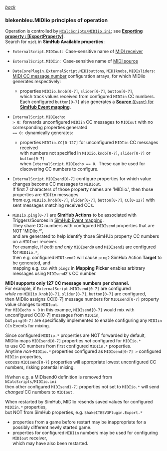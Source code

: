 [*back*](../../../)

### blekenbleu.MIDIio principles of operation

Operation is controlled by [`NCalcScripts/MIDIio.ini`](../NCalcScripts/MIDIio.ini); 
  see [**Exporting property : [ExportProperty]**](https://github.com/SHWotever/SimHub/wiki/NCalc-scripting#exporting-event-trigger--exportevent).  
Search for `midi` in **SimHub Available properties**:

- `ExternalScript.MIDIout`:&nbsp;
   Case-sensitive name of [MIDI receiver](https://freevstplugins.net/category/midi-vst/controllers/)

- `ExternalScript.MIDIin`:&nbsp;
  Case-sensitive name of [MIDI source](https://en.wikipedia.org/wiki/MIDI_controller)

- `DataCorePlugin.ExternalScript.MIDIbuttons`, `MIDIknobs`, `MIDIsliders`:  
   [MIDI CC message number](https://professionalcomposers.com/midi-cc-list/) configuration arrays,
   for which MIDiio generates respectively:

   -  properties `MIDIio.knob[0-7]`, `slider[0-7]`, `button[0-7]`,  
      which track values received from configured `MIDIin` CC numbers.  
      Each configured `button[0-7]` also generates a [**Source** (`Event`) for **SimHub Event mapping**](https://github.com/SHWotever/SimHub/wiki/NCalc-scripting#exporting-event-trigger--exportevent).

-  `ExternalScript.MIDIecho`:  
   `> 0`:&nbsp; forwards unconfigured `MIDIin` CC messages to `MIDIout` with no corresponding properties generated  
   `== 0`:&nbsp; dynamically generates:

    -  properties `MIDIio.CC[0-127]` for unconfigured `MIDIin` CC messages received  
       with numbers not specified in `MIDIio.knob[0-7]`, `slider[0-7]` or `button[0-7]`  
       when `ExternalScript.MIDIecho == 0`.&nbsp; These can be used for discovering CC numbers to configure.

-  `ExternalScript.MIDIsend[0-7]` configure properties for which value changes
   become CC messages to `MIDIout`.  
   If first 7 characters of those property names are 'MIDIio.', then those properties are `MIDIin` messages  
   from e.g. `MIDIio.knob[0-7]`, `slider[0-7]`, `button[0-7]`, `CC[0-127]` with sent messages matching received CCs.

-  `MIDIio.ping[0-7]` are **SimHub Actions**
   to be associated with Triggers/Sources in
 [SimHub Event mapping](https://github.com/SHWotever/SimHub/wiki/NCalc-scripting#exporting-event-trigger--exportevent).  
   They share CC numbers with configured `MIDIsend` properties that are NOT 'MIDIio.*',  
   and are generated to help identify those SimHUb property CC numbers on a `MIDIout` receiver.  
   For example, if *both and only* `MIDIsend0` and `MIDIsend1` are configured for `MIDIio.*`,  
 then e.g.  configured `MIDIsend2` will cause `ping2` SimHub Action **Target** to be generated, and  
 mapping e.g. `CCn` with `ping2` in **Mapping Picker** enables arbitrary messages using `MIDIsend2`'s CC number.

**MIDI supports only 127 CC message numbers per channel.**  
For example, if `ExternalScript.MIDIsend[0-7]` are configured  
*while no* `MIDIio.knob[0-7]`, `slider[0-7]`, `button[0-7]` are configured,  
then MIDIio assigns CC[0-7] message numbers for `MIDIsend[0-7]` property value changes to `MIDIout`.  
For `MIDIecho > 0` in this exampe, `MIDIsend[0-7]` would mix with unconfigured CC[0-7] messages from `MIDIin`,  
but `ping[0-7]` are specifically implemented to enable configuring any `MIDIin CCn` Events for mixing.

Since configured `MIDIio.*` properties are NOT forwarded by default,  
MIDIio maps `MIDIsend[0-7]` properties *not* configured for `MIDIio.*`  
 to use CC numbers from first configured `MIDIin.*` properties.  
Anytime *non*-`MIDIio.*` properties configured as `MIDIsend[0-7] >` configured `MIDIin` properties,  
excess `MIDIsend[0-7]` properties will appropriate lowest unconfigured CC numbers, risking potential mixing.

If/when e.g. a MIDIsend0 definition is removed from `NCalcScripts/MIDIio.ini`  
then other configured `MIDIsend1-7]` properties not set to `MIDIio.*` will send *changed* CC numbers to `MIDIout`.

When restarted by SimHub, MIDIio resends saved values for configured `MIDIin.*` properties,  
but NOT from SimHub properties, e.g. `ShakeITBSV3Plugin.Export.*`
* properties from a game before restart may be inappropriate for a possibly different newly started game.
* properties for configured `MIDIin` numbers may be used for configuring `MIDIout` receiver,  
  which may have also been restarted.

